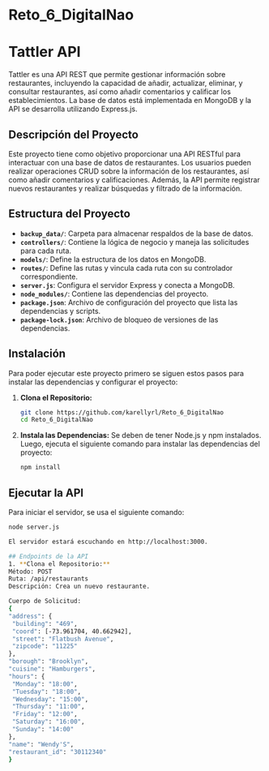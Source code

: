 # Reto_6_DigitalNao

# Tattler API
Tattler es una API REST que permite gestionar información sobre restaurantes, incluyendo la capacidad de añadir, actualizar, eliminar, y consultar restaurantes, así como añadir comentarios y calificar los establecimientos. La base de datos está implementada en MongoDB y la API se desarrolla utilizando Express.js.

## Descripción del Proyecto

Este proyecto tiene como objetivo proporcionar una API RESTful para interactuar con una base de datos de restaurantes. Los usuarios pueden realizar operaciones CRUD sobre la información de los restaurantes, así como añadir comentarios y calificaciones. Además, la API permite registrar nuevos restaurantes y realizar búsquedas y filtrado de la información.

## Estructura del Proyecto

- **`backup_data/`**: Carpeta para almacenar respaldos de la base de datos.
- **`controllers/`**: Contiene la lógica de negocio y maneja las solicitudes para cada ruta.
- **`models/`**: Define la estructura de los datos en MongoDB.
- **`routes/`**: Define las rutas y vincula cada ruta con su controlador correspondiente.
- **`server.js`**: Configura el servidor Express y conecta a MongoDB.
- **`node_modules/`**: Contiene las dependencias del proyecto.
- **`package.json`**: Archivo de configuración del proyecto que lista las dependencias y scripts.
- **`package-lock.json`**: Archivo de bloqueo de versiones de las dependencias.

## Instalación

Para poder ejecutar este proyecto primero se siguen estos pasos para instalar las dependencias y configurar el proyecto:

1. **Clona el Repositorio:**

   ```bash
   git clone https://github.com/karellyrl/Reto_6_DigitalNao
   cd Reto_6_DigitalNao

2. **Instala las Dependencias:**
    Se deben de tener Node.js y npm instalados. Luego, ejecuta el siguiente comando para instalar las dependencias del proyecto:

   ```bash
   npm install

## Ejecutar la API
Para iniciar el servidor, se usa el siguiente comando:

   ```bash
   node server.js

El servidor estará escuchando en http://localhost:3000.

## Endpoints de la API
1. **Clona el Repositorio:**
Método: POST
Ruta: /api/restaurants
Descripción: Crea un nuevo restaurante.

Cuerpo de Solicitud:
{
  "address": {
    "building": "469",
    "coord": [-73.961704, 40.662942],
    "street": "Flatbush Avenue",
    "zipcode": "11225"
  },
  "borough": "Brooklyn",
  "cuisine": "Hamburgers",
  "hours": {
    "Monday": "18:00",
    "Tuesday": "18:00",
    "Wednesday": "15:00",
    "Thursday": "11:00",
    "Friday": "12:00",
    "Saturday": "16:00",
    "Sunday": "14:00"
  },
  "name": "Wendy'S",
  "restaurant_id": "30112340"
}
